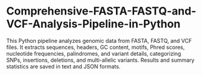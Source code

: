 # Comprehensive-FASTA-FASTQ-and-VCF-Analysis-Pipeline-in-Python
This Python pipeline analyzes genomic data from FASTA, FASTQ, and VCF files. It extracts sequences, headers, GC content, motifs, Phred scores, nucleotide frequencies, palindromes, and variant details, categorizing SNPs, insertions, deletions, and multi-allelic variants. Results and summary statistics are saved in text and JSON formats.
